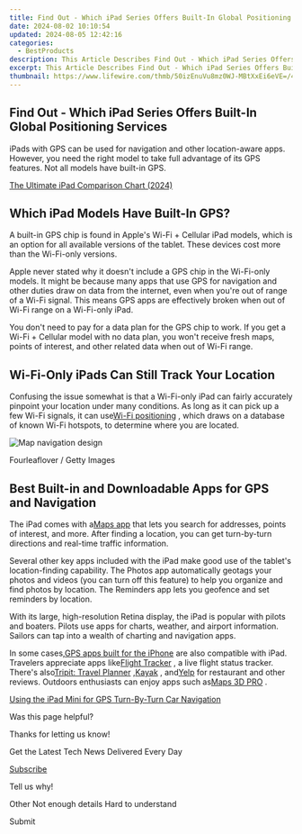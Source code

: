 ```yaml
---
title: Find Out - Which iPad Series Offers Built-In Global Positioning Services
date: 2024-08-02 10:10:54
updated: 2024-08-05 12:42:16
categories:
  - BestProducts
description: This Article Describes Find Out - Which iPad Series Offers Built-In Global Positioning Services
excerpt: This Article Describes Find Out - Which iPad Series Offers Built-In Global Positioning Services
thumbnail: https://www.lifewire.com/thmb/50izEnuVu8mz0WJ-MBtXxEi6eVE=/400x300/filters:no_upscale():max_bytes(150000):strip_icc():format(webp)/GettyImages-1128192660-c6dc52348deb4244968e53dd2c21f348.jpg
---
```


## Find Out - Which iPad Series Offers Built-In Global Positioning Services

 iPads with GPS can be used for navigation and other location-aware apps. However, you need the right model to take full advantage of its GPS features. Not all models have built-in GPS.

[The Ultimate iPad Comparison Chart (2024)](https://www.lifewire.com/ipad-comparison-chart-1994214)

## Which iPad Models Have Built-In GPS?

 A built-in GPS chip is found in Apple's Wi-Fi + Cellular iPad models, which is an option for all available versions of the tablet. These devices cost more than the Wi-Fi-only versions.

 Apple never stated why it doesn't include a GPS chip in the Wi-Fi-only models. It might be because many apps that use GPS for navigation and other duties draw on data from the internet, even when you're out of range of a Wi-Fi signal. This means GPS apps are effectively broken when out of Wi-Fi range on a Wi-Fi-only iPad.

 You don't need to pay for a data plan for the GPS chip to work. If you get a Wi-Fi + Cellular model with no data plan, you won't receive fresh maps, points of interest, and other related data when out of Wi-Fi range.

## Wi-Fi-Only iPads Can Still Track Your Location

 Confusing the issue somewhat is that a Wi-Fi-only iPad can fairly accurately pinpoint your location under many conditions. As long as it can pick up a few Wi-Fi signals, it can use[Wi-Fi positioning](https://www.lifewire.com/wifi-positioning-system-1683343) , which draws on a database of known Wi-Fi hotspots, to determine where you are located.

![Map navigation design](https://www.lifewire.com/thmb/mD7pA-Q9RJ2ELYqyrdzMMdOqEzg=/1500x0/filters:no_upscale():max_bytes(150000):strip_icc():format(webp)/GettyImages-1128192660-c6dc52348deb4244968e53dd2c21f348.jpg)

 Fourleaflover / Getty Images

## Best Built-in and Downloadable Apps for GPS and Navigation

 The iPad comes with a[Maps app](https://www.lifewire.com/use-apple-maps-app-1999196) that lets you search for addresses, points of interest, and more. After finding a location, you can get turn-by-turn directions and real-time traffic information.

 Several other key apps included with the iPad make good use of the tablet's location-finding capability. The Photos app automatically geotags your photos and videos (you can turn off this feature) to help you organize and find photos by location. The Reminders app lets you geofence and set reminders by location.

 With its large, high-resolution Retina display, the iPad is popular with pilots and boaters. Pilots use apps for charts, weather, and airport information. Sailors can tap into a wealth of charting and navigation apps.

 In some cases,[GPS apps built for the iPhone](https://www.lifewire.com/iphone-gps-navigation-apps-1683498) are also compatible with iPad. Travelers appreciate apps like[Flight Tracker](https://apps.apple.com/app/the-flight-tracker/id533365777) , a live flight status tracker. There's also[Tripit: Travel Planner](https://apps.apple.com/app/tripit-travel-planner/id311035142) ,[Kayak](https://apps.apple.com/app/kayak-flights-hotels-cars/id305204535) , and[Yelp](https://apps.apple.com/app/yelp-food-delivery-services/id284910350) for restaurant and other reviews. Outdoors enthusiasts can enjoy apps such as[Maps 3D PRO](https://apps.apple.com/app/maps-3d-pro-hike-bike/id391304000) .

[Using the iPad Mini for GPS Turn-By-Turn Car Navigation](https://www.lifewire.com/ipad-mini-for-gps-1683264)

Was this page helpful?

Thanks for letting us know!

 Get the Latest Tech News Delivered Every Day

[Subscribe](https://www.lifewire.com/#)

Tell us why!

 Other  Not enough details  Hard to understand

 Submit


<ins class="adsbygoogle"
     style="display:block"
     data-ad-format="autorelaxed"
     data-ad-client="ca-pub-7571918770474297"
     data-ad-slot="1223367746"></ins>



<ins class="adsbygoogle"
     style="display:block"
     data-ad-client="ca-pub-7571918770474297"
     data-ad-slot="8358498916"
     data-ad-format="auto"
     data-full-width-responsive="true"></ins>
